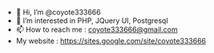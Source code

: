 - 👋 Hi, I’m @coyote333666
- 👀 I’m interested in PHP, JQuery UI, Postgresql
- 📫 How to reach me : coyote333666@gmail.com
- My website : https://sites.google.com/site/coyote333666

<!---
coyote333/coyote333 is a ✨ special ✨ repository because its `README.md` (this file) appears on your GitHub profile.
You can click the Preview link to take a look at your changes.
--->
